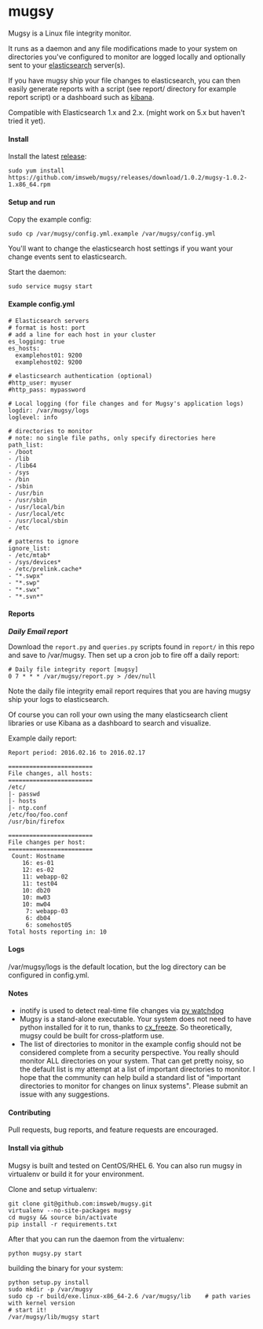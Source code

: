 mugsy
======

Mugsy is a Linux file integrity monitor.

It runs as a daemon and any file modifications made to your system on directories you've configured to monitor are logged locally and optionally sent to your [elasticsearch](http://www.elasticsearch.org) server(s).

If you have mugsy ship your file changes to elasticsearch, you can then easily generate reports with a script (see report/ directory for example report script) or a dashboard such as [kibana](http://www.elasticsearch.org/overview/kibana/).

Compatible with Elasticsearch 1.x and 2.x. (might work on 5.x but haven't tried it yet).

#### Install


Install the latest [release](https://github.com/imsweb/mugsy/releases):

```
sudo yum install https://github.com/imsweb/mugsy/releases/download/1.0.2/mugsy-1.0.2-1.x86_64.rpm
```

#### Setup and run

Copy the example config:

```
sudo cp /var/mugsy/config.yml.example /var/mugsy/config.yml
```

You'll want to change the elasticsearch host settings if you want your change events sent to elasticsearch.


Start the daemon:

```
sudo service mugsy start
```

#### Example config.yml

```
# Elasticsearch servers
# format is host: port
# add a line for each host in your cluster
es_logging: true
es_hosts:
  examplehost01: 9200
  examplehost02: 9200

# elasticsearch authentication (optional)
#http_user: myuser
#http_pass: mypassword

# Local logging (for file changes and for Mugsy's application logs)
logdir: /var/mugsy/logs
loglevel: info

# directories to monitor
# note: no single file paths, only specify directories here
path_list:
- /boot
- /lib
- /lib64
- /sys
- /bin
- /sbin
- /usr/bin
- /usr/sbin
- /usr/local/bin
- /usr/local/etc
- /usr/local/sbin
- /etc

# patterns to ignore
ignore_list:
- /etc/mtab*
- /sys/devices*
- /etc/prelink.cache*
- "*.swpx"
- "*.swp"
- "*.swx"
- "*.svn*"
```

#### Reports

***Daily Email report***

Download the `report.py` and `queries.py` scripts found in `report/` in this repo and save to /var/mugsy. Then set up a cron job to fire off a daily report:

```
# Daily file integrity report [mugsy]
0 7 * * * /var/mugsy/report.py > /dev/null
```

Note the daily file integrity email report requires that you are having mugsy ship your logs to elasticsearch.

Of course you can roll your own using the many elasticsearch client libraries or use Kibana as a dashboard to search and visualize.

Example daily report:

```
Report period: 2016.02.16 to 2016.02.17
    
========================
File changes, all hosts:
========================
/etc/
|- passwd
|- hosts
|- ntp.conf
/etc/foo/foo.conf
/usr/bin/firefox

========================
File changes per host:
========================
 Count: Hostname            
    16: es-01        
    12: es-02        
    11: webapp-02               
    11: test04        
    10: db20          
    10: mw03               
    10: mw04               
     7: webapp-03        
     6: db04
     6: somehost05
Total hosts reporting in: 10
```

#### Logs

/var/mugsy/logs is the default location, but the log directory can be configured in config.yml.

#### Notes

- inotify is used to detect real-time file changes via [py watchdog](https://pypi.python.org/pypi/watchdog)
- Mugsy is a stand-alone executable.  Your system does not need to have python installed for it to run, thanks to [cx_freeze](http://cx-freeze.sourceforge.net/).  So theoretically, mugsy could be built for cross-platform use.
- The list of directories to monitor in the example config should not be considered complete from a security perspective.  You really should monitor ALL directories on your system.   That can get pretty noisy, so the default list is my attempt at a list of important directories to monitor.   I hope that the community can help build a standard list of "important directories to monitor for changes on linux systems".  Please submit an issue with any suggestions.

#### Contributing
Pull requests, bug reports, and feature requests are encouraged.


#### Install via github

Mugsy is built and tested on CentOS/RHEL 6.  You can also run mugsy in virtualenv or build it for your environment.


Clone and setup virtualenv:

```
git clone git@github.com:imsweb/mugsy.git
virtualenv --no-site-packages mugsy
cd mugsy && source bin/activate
pip install -r requirements.txt
```

After that you can run the daemon from the virtualenv:

```
python mugsy.py start
```

building the binary for your system:

```
python setup.py install
sudo mkdir -p /var/mugsy
sudo cp -r build/exe.linux-x86_64-2.6 /var/mugsy/lib    # path varies with kernel version
# start it!
/var/mugsy/lib/mugsy start
```
